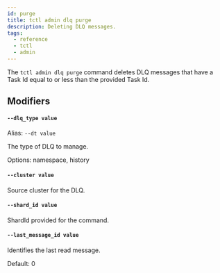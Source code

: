 ```yaml
---
id: purge
title: tctl admin dlq purge
description: Deleting DLQ messages.
tags:
  - reference
  - tctl
  - admin
---
```


The `tctl admin dlq purge` command deletes DLQ messages that have a Task Id equal to or less than the provided Task Id.

## Modifiers

#### `--dlq_type value`

Alias: `--dt value`

The type of DLQ to manage.

Options: namespace, history

#### `--cluster value`

Source cluster for the DLQ.

#### `--shard_id value`

ShardId provided for the command.

#### `--last_message_id value`

Identifies the last read message.

Default: 0